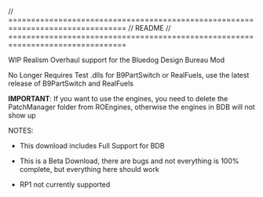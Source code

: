 //	================================================================================
//	README
//	================================================================================


WIP Realism Overhaul support for the Bluedog Design Bureau Mod

No Longer Requires Test .dlls for B9PartSwitch or RealFuels, use the latest release of B9PartSwitch and RealFuels

**IMPORTANT**: If you want to use the engines, you need to delete the PatchManager folder from ROEngines, otherwise the engines in BDB will not show up


NOTES:

- This download includes Full Support for BDB

- This is a Beta Download, there are bugs and not everything is 100% complete, but everything here should work

- RP1 not currently supported
